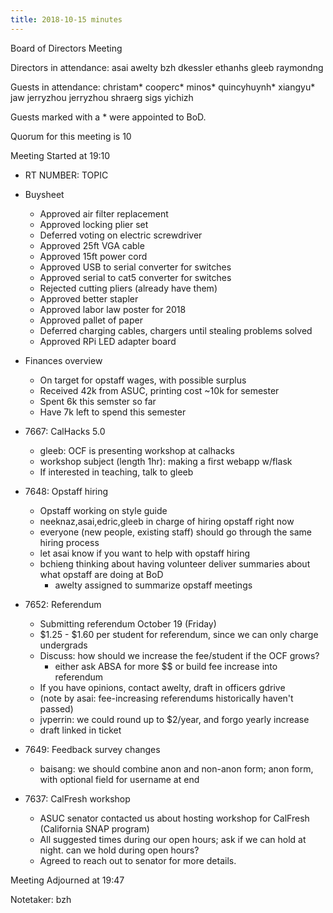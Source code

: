 ```yaml
---
title: 2018-10-15 minutes
---
```

Board of Directors Meeting

Directors in attendance:
asai
awelty
bzh
dkessler
ethanhs
gleeb
raymondng

Guests in attendance:
christam*
cooperc*
minos*
quincyhuynh*
xiangyu*
jaw
jerryzhou
jerryzhou
shraerg
sigs
yichizh

Guests marked with a * were appointed to BoD.

Quorum for this meeting is 10

Meeting Started at 19:10

* RT NUMBER: TOPIC

* Buysheet
  - Approved air filter replacement
  - Approved locking plier set
  - Deferred voting on electric screwdriver
  - Approved 25ft VGA cable
  - Approved 15ft power cord
  - Approved USB to serial converter for switches
  - Approved serial to cat5 converter for switches
  - Rejected cutting pliers (already have them)
  - Approved better stapler
  - Approved labor law poster for 2018
  - Approved pallet of paper
  - Deferred charging cables, chargers until stealing problems solved
  - Approved RPi LED adapter board

* Finances overview
  - On target for opstaff wages, with possible surplus
  - Received 42k from ASUC, printing cost ~10k for semester
  - Spent 6k this semster so far
  - Have 7k left to spend this semester

* 7667: CalHacks 5.0
  - gleeb: OCF is presenting workshop at calhacks
  - workshop subject (length 1hr): making a first webapp w/flask
  - If interested in teaching, talk to gleeb

* 7648: Opstaff hiring
  - Opstaff working on style guide
  - neeknaz,asai,edric,gleeb in charge of hiring opstaff right now
  - everyone (new people, existing staff) should go through the same hiring process
  - let asai know if you want to help with opstaff hiring
  - bchieng thinking about having volunteer deliver summaries about what opstaff are doing at BoD
     - awelty assigned to summarize opstaff meetings

* 7652: Referendum
  - Submitting referendum October 19 (Friday)
  - $1.25 - $1.60 per student for referendum, since we can only charge undergrads
  - Discuss: how should we increase the fee/student if the OCF grows?
     - either ask ABSA for more $$ or build fee increase into referendum
  - If you have opinions, contact awelty, draft in officers gdrive
  - (note by asai: fee-increasing referendums historically haven't passed)
  - jvperrin: we could round up to $2/year, and forgo yearly increase
  - draft linked in ticket

* 7649: Feedback survey changes
  - baisang: we should combine anon and non-anon form; anon form, with optional field for username at end

* 7637: CalFresh workshop
  - ASUC senator contacted us about hosting workshop for CalFresh (California SNAP program)
  - All suggested times during our open hours; ask if we can hold at night. can we hold during open hours?
  - Agreed to reach out to senator for more details.

Meeting Adjourned at 19:47

Notetaker: bzh
